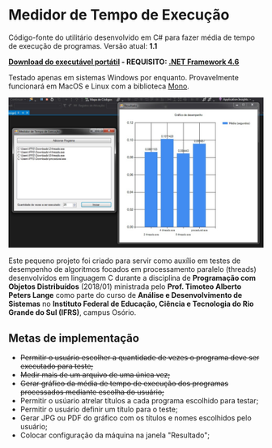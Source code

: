 # Medidor de Tempo de Execução

Código-fonte do utilitário desenvolvido em C# para fazer média de tempo de execução de programas. Versão atual: **1.1**

**[Download do executável portátil](https://github.com/agharium/MedidorDeTempoDeExecucao/releases/download/stable/MedidorTempoDeExecucao.exe) - REQUISITO: [.NET Framework 4.6](https://download.microsoft.com/download/C/3/A/C3A5200B-D33C-47E9-9D70-2F7C65DAAD94/NDP46-KB3045557-x86-x64-AllOS-ENU.exe)**

Testado apenas em sistemas Windows por enquanto. Provavelmente funcionará em MacOS e Linux com a biblioteca [Mono](http://www.mono-project.com/).

![Exemplo de execução](exemplo.jpg)

Este pequeno projeto foi criado para servir como auxílio em testes de desempenho de algoritmos focados em processamento paralelo (threads) desenvolvidos em linguagem C durante a disciplina de **Programação com Objetos Distribuídos** (2018/01) ministrada pelo **Prof. Timoteo Alberto Peters Lange** como parte do curso de **Análise e Desenvolvimento de Sistemas** no **Instituto Federal de Educação, Ciência e Tecnologia do Rio Grande do Sul (IFRS)**, campus Osório.

## Metas de implementação

- ~~Permitir o usuário escolher a quantidade de vezes o programa deve ser executado para teste;~~
- ~~Medir mais de um arquivo de uma única vez;~~
- ~~Gerar gráfico da média de tempo de execução dos programas processados mediante escolha do usuário;~~
- Permitir o usúario atrelar títulos a cada programa escolhido para testar;
- Permitir o usuário definir um título para o teste;
- Gerar JPG ou PDF do gráfico com os títulos e nomes escolhidos pelo usuário;
- Colocar configuração da máquina na janela "Resultado";
